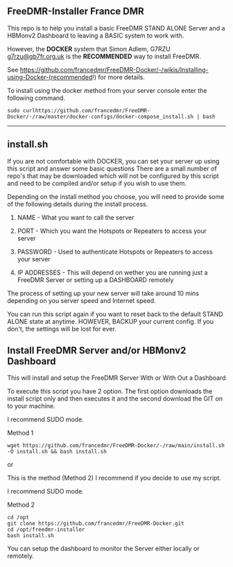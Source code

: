  FreeDMR-Installer France DMR  
 ----------------------------

 This repo is to help you install a basic FreeDMR STAND ALONE Server and a HBMonv2 Dashboard to leaving a BASIC system to work with. 

 However, the **DOCKER** system that Simon Adlem, G7RZU <g7rzu@gb7fr.org.uk> is the **RECOMMENDED** way to install FreeDMR.
 
 See https://github.com/francedmr/FreeDMR-Docker/-/wikis/Installing-using-Docker-(recommended!) for more details.

 To install using the docker method from your server console enter the following command.


	sudo curlhttps://github.com/francedmr/FreeDMR-Docker/-/raw/master/docker-configs/docker-compose_install.sh | bash

 


 <hr>
 
install.sh
----------

If you are not comfortable with DOCKER, you can set your server up using this script and answer some basic questions
There are a small number of repo's that may be downloaded which will not be configured by this script and need to be
compiled and/or setup if you wish to use them.

Depending on the install method you choose, you will need to provide some of the following details during the install
process.
 
1. NAME         - What you want to call the server
	
2. PORT         - Which you want the Hotspots or Repeaters to access your server
	
3. PASSWORD     - Used to authenticate Hotspots or Repeaters to access your server

4. IP ADDRESSES - This will depend on wether you are running just a FreeDMR Server or setting up a DASHBOARD remotely

The process of setting up your new server will take around 10 mins depending on you server speed and Internet speed.

You can run this script again if you want to reset back to the default STAND ALONE state at anytime. HOWEVER, BACKUP
your current config. If you don't, the settings will be lost for ever.

Install FreeDMR Server and/or HBMonv2 Dashboard
-----------------------------------------------

This will install and setup the FreeDMR Server With or With Out a Dashboard

To execute this script you have 2 option. The first option downloads the install script only and then executes it and
the second download the GIT on to your machine.

I recommend SUDO mode.

Method 1

	wget https://github.com/francedmr/FreeDMR-Docker/-/raw/main/install.sh -O install.sh && bash install.sh

or

This is the method (Method 2) I recommend if you decide to use my script.

I recommend SUDO mode.

Method 2

	cd /opt
	git clone https://github.com/francedmr/FreeDMR-Docker.git
	cd /opt/freedmr-installer
	bash install.sh
	

You can setup the dashboard to monitor the Server either locally or remotely.
